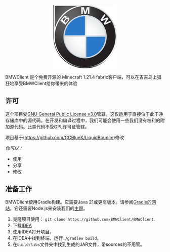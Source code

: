 <div align="center">
<p>
    <img width="200" src="./src/main/resources/resources/bmwclient/icon.png">
</p>

</div>

BMWClient 是个免费开源的 Minecraft 1.21.4 fabric客户端，可以在吉吉岛上猖狂地享受BMWClient给你带来的体验


## 许可

这个项目受[GNU General Public License v3.0](https://www.gnu.org/licenses/gpl-3.0.en.html)管辖。这仅适用于直接位于此干净存储库中的源代码。在开发和编译过程中，我们可能会使用一些我们没有权利的附加源代码。此类代码不受GPL许可证管辖。

项目基于(https://github.com/CCBlueX/LiquidBounce)修改

*你可以：*

- 使用
- 分享
- 修改


## 准备工作

BMWClient使用Gradle构建。它需要Java 21或更高版本。请参阅[Gradle的网站](https://gradle.org/install/)。它还需要Node.js来安装我们的[主题](https://github.com/CCBlueX/LiquidBounce/tree/nextgen/src-theme)。

1. 克隆项目使用： `git clone https://github.com/BMWClient/BMWClient`.
2. 下载[IDEA](https://www.jetbrains.com/idea/)
3. 使用IDEA打开项目。
4. 在IDEA中找到终端，运行`./gradlew build`。
5. 在`build/libs`文件夹中找到生成的JAR文件，带sources的不用管。